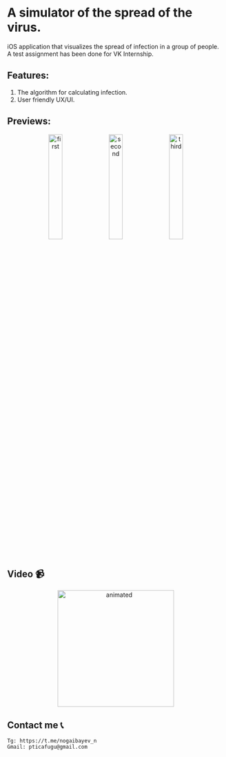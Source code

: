 # A simulator of the spread of the virus.
iOS application that visualizes the spread of infection in a group of people. <br/>
A test assignment has been done for VK Internship. <br/>

## Features:
1) The algorithm for calculating infection.
2) User friendly UX/UI.

## Previews: 
<div align="center">
    <img src="https://github.com/naariman/VK-test-assignment/assets/96104998/25cf1e88-b35d-4659-b016-3129700d73d9" alt="first" style="width: 25%; margin-right: 10px;">
    <img src="https://github.com/naariman/VK-test-assignment/assets/96104998/9901fd06-f57a-49cc-851f-4f6a82de2b20" alt="second" style="width: 25%; margin-right: 10px;">
    <img src="https://github.com/naariman/VK-test-assignment/assets/96104998/f0d7b918-858e-455f-bff8-cb995973d834" alt="third" style="width: 25%;">
</div>

## Video 📹
<p align="center">
  <img src="https://github.com/naariman/VK-test-assignment/assets/96104998/f3571958-e75c-4bf9-b154-fc8227d0ab36" alt="animated" width="270px"  />
</p>

## Contact me 📞

    Tg: https://t.me/nogaibayev_n
    Gmail: pticafugu@gmail.com
